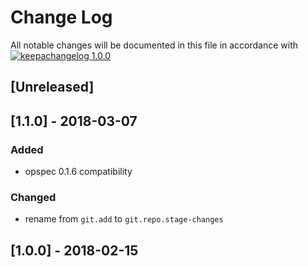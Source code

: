 # Change Log

All notable changes will be documented in this file in accordance with
[![keepachangelog 1.0.0](https://img.shields.io/badge/keepachangelog-1.0.0-brightgreen.svg)](http://keepachangelog.com/en/1.0.0/)

## \[Unreleased]

## \[1.1.0] - 2018-03-07

### Added

- opspec 0.1.6 compatibility

### Changed

- rename from `git.add` to `git.repo.stage-changes`

## \[1.0.0] - 2018-02-15

